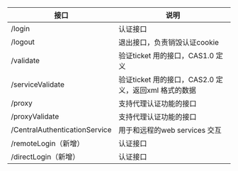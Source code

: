 | 接口   |      说明   |  
|---|---|
|/login|  	认证接口 |
|/logout | 退出接口，负责销毁认证cookie|
|/validate| 验证ticket 用的接口，CAS1.0 定义|
|/serviceValidate|验证ticket 用的接口，CAS2.0 定义，返回xml 格式的数据 |
|/proxy| 	支持代理认证功能的接口|
|/proxyValidate| 支持代理认证功能的接口|
|/CentralAuthenticationService| 用于和远程的web services 交互|
|/remoteLogin（新增）| 	认证接口|
|/directLogin（新增）| 认证接口|
